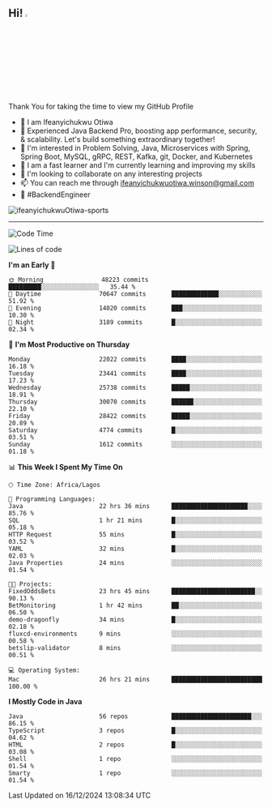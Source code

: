 <!-- BLOG-POST-LIST:START --><!-- BLOG-POST-LIST:END -->

## Hi! <img src="https://media.giphy.com/media/hvRJCLFzcasrR4ia7z/giphy.gif" width="4%"> 

Thank You for taking the time to view my GitHub Profile

- 👋 I am Ifeanyichukwu Otiwa
- 🚀 Experienced Java Backend Pro, boosting app performance, security, & scalability. Let's build something extraordinary together!
- 👀 I'm interested in Problem Solving, Java, Microservices with Spring, Spring Boot, MySQL, gRPC, REST, Kafka, git, Docker, and Kubernetes
- 🌱 I am a fast learner and I'm currently learning and improving my skills
- 💞️ I'm looking to collaborate on any interesting projects
- 📫 You can reach me through ifeanyichukwuotiwa.winson@gmail.com
- 🚀 #BackendEngineer

<p align="left" marginTop="10px"> <img src="https://komarev.com/ghpvc/?username=ifeanyichukwuOtiwa-sports&label=Profile%20views&color=0e75b6&style=for-the-badge" alt="ifeanyichukwuOtiwa-sports" /> </p>

***

<!--START_SECTION:waka-->
![Code Time](http://img.shields.io/badge/Code%20Time-3%2C230%20hrs%2046%20mins-blue)

![Lines of code](https://img.shields.io/badge/From%20Hello%20World%20I%27ve%20Written-33.9%20million%20lines%20of%20code-blue)

**I'm an Early 🐤** 

```text
🌞 Morning                48223 commits       █████████░░░░░░░░░░░░░░░░   35.44 % 
🌆 Daytime                70647 commits       █████████████░░░░░░░░░░░░   51.92 % 
🌃 Evening                14020 commits       ███░░░░░░░░░░░░░░░░░░░░░░   10.30 % 
🌙 Night                  3189 commits        █░░░░░░░░░░░░░░░░░░░░░░░░   02.34 % 
```
📅 **I'm Most Productive on Thursday** 

```text
Monday                   22022 commits       ████░░░░░░░░░░░░░░░░░░░░░   16.18 % 
Tuesday                  23441 commits       ████░░░░░░░░░░░░░░░░░░░░░   17.23 % 
Wednesday                25738 commits       █████░░░░░░░░░░░░░░░░░░░░   18.91 % 
Thursday                 30070 commits       ██████░░░░░░░░░░░░░░░░░░░   22.10 % 
Friday                   28422 commits       █████░░░░░░░░░░░░░░░░░░░░   20.89 % 
Saturday                 4774 commits        █░░░░░░░░░░░░░░░░░░░░░░░░   03.51 % 
Sunday                   1612 commits        ░░░░░░░░░░░░░░░░░░░░░░░░░   01.18 % 
```


📊 **This Week I Spent My Time On** 

```text
🕑︎ Time Zone: Africa/Lagos

💬 Programming Languages: 
Java                     22 hrs 36 mins      █████████████████████░░░░   85.76 % 
SQL                      1 hr 21 mins        █░░░░░░░░░░░░░░░░░░░░░░░░   05.18 % 
HTTP Request             55 mins             █░░░░░░░░░░░░░░░░░░░░░░░░   03.52 % 
YAML                     32 mins             █░░░░░░░░░░░░░░░░░░░░░░░░   02.03 % 
Java Properties          24 mins             ░░░░░░░░░░░░░░░░░░░░░░░░░   01.54 % 

🐱‍💻 Projects: 
FixedOddsBets            23 hrs 45 mins      ███████████████████████░░   90.13 % 
BetMonitoring            1 hr 42 mins        ██░░░░░░░░░░░░░░░░░░░░░░░   06.50 % 
demo-dragonfly           34 mins             █░░░░░░░░░░░░░░░░░░░░░░░░   02.18 % 
fluxcd-environments      9 mins              ░░░░░░░░░░░░░░░░░░░░░░░░░   00.58 % 
betslip-validator        8 mins              ░░░░░░░░░░░░░░░░░░░░░░░░░   00.51 % 

💻 Operating System: 
Mac                      26 hrs 21 mins      █████████████████████████   100.00 % 
```

**I Mostly Code in Java** 

```text
Java                     56 repos            ██████████████████████░░░   86.15 % 
TypeScript               3 repos             █░░░░░░░░░░░░░░░░░░░░░░░░   04.62 % 
HTML                     2 repos             █░░░░░░░░░░░░░░░░░░░░░░░░   03.08 % 
Shell                    1 repo              ░░░░░░░░░░░░░░░░░░░░░░░░░   01.54 % 
Smarty                   1 repo              ░░░░░░░░░░░░░░░░░░░░░░░░░   01.54 % 
```




 Last Updated on 16/12/2024 13:08:34 UTC
<!--END_SECTION:waka-->

<!--
<p align="center">
![trophy](https://github-profile-trophy.vercel.app/?username=ifeanyichukwuOtiwa-sports&theme=onedark) (https://github.com/ryo-ma/github-profile-trophy)
</p>
-->

<!---
ifeanyi-otiwa/ifeanyi-otiwa is a ✨ special ✨ repository because its `README.md` (this file) appears on your GitHub profile.
You can click the Preview link to take a look at your changes.
--->
